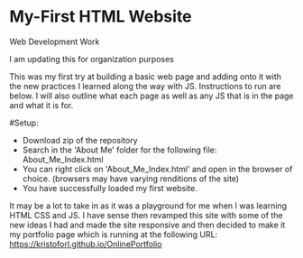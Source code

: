 # My-First HTML Website
Web Development Work

I am updating this for organization purposes

This was my first try at building a basic web page and adding onto it with the new practices I learned along the way with JS. Instructions to run are below. I will also outline what each page as well as any JS that is in the page and what it is for.

#Setup:

- Download zip of the repository
- Search in the 'About Me' folder for the following file: About_Me_Index.html
- You can right click on 'About_Me_Index.html' and open in the browser of choice. (browsers may have varying renditions of the site)
- You have successfully loaded my first website.

It may be a lot to take in as it was a playground for me when I was learning HTML CSS and JS. I have sense then revamped this site with some of the new ideas I had and made the site responsive and then decided to make it my portfolio page which is running at the following URL:
https://kristoforl.github.io/OnlinePortfolio
